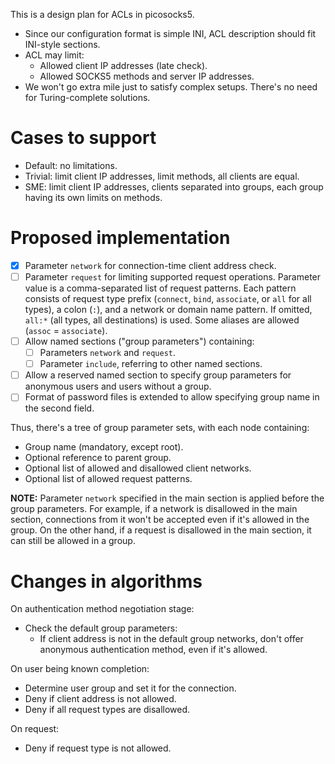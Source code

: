 This is a design plan for ACLs in picosocks5.

  - Since our configuration format is simple INI, ACL description
    should fit INI-style sections.
  - ACL may limit:
    - Allowed client IP addresses (late check).
    - Allowed SOCKS5 methods and server IP addresses.
  - We won't go extra mile just to satisfy complex setups. There's
    no need for Turing-complete solutions.

# Cases to support

  - Default: no limitations.
  - Trivial: limit client IP addresses, limit methods, all clients
    are equal.
  - SME: limit client IP addresses, clients separated into groups,
    each group having its own limits on methods.

# Proposed implementation

  - [x] Parameter `network` for connection-time client address check.
  - [ ] Parameter `request` for limiting supported request operations.
        Parameter value is a comma-separated list of request patterns.
        Each pattern consists of request type prefix (`connect`, `bind`,
        `associate`, or `all` for all types), a colon (`:`), and a
        network or domain name pattern. If omitted, `all:*` (all types,
        all destinations) is used. Some aliases are allowed
        (`assoc` = `associate`).
  - [ ] Allow named sections ("group parameters") containing:
    - [ ] Parameters `network` and `request`.
    - [ ] Parameter `include`, referring to other named sections.
  - [ ] Allow a reserved named section to specify group parameters for
        anonymous users and users without a group.
  - [ ] Format of password files is extended to allow specifying
        group name in the second field.

Thus, there's a tree of group parameter sets, with each node
containing:

  - Group name (mandatory, except root).
  - Optional reference to parent group.
  - Optional list of allowed and disallowed client networks.
  - Optional list of allowed request patterns.

**NOTE:** Parameter `network` specified in the main section
is applied before the group parameters. For example, if a
network is disallowed in the main section, connections from
it won't be accepted even if it's allowed in the group.
On the other hand, if a request is disallowed in the
main section, it can still be allowed in a group.

# Changes in algorithms

On authentication method negotiation stage:

  - Check the default group parameters:
    - If client address is not in the default group networks,
      don't offer anonymous authentication method, even if
      it's allowed.

On user being known completion:

  - Determine user group and set it for the connection.
  - Deny if client address is not allowed.
  - Deny if all request types are disallowed.

On request:

  - Deny if request type is not allowed.
